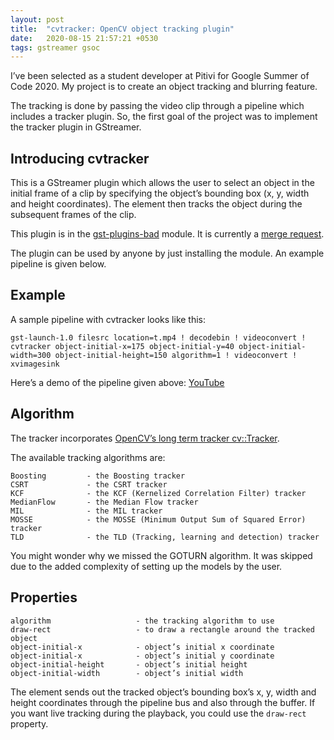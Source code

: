 ```yaml
---
layout: post
title:  "cvtracker: OpenCV object tracking plugin"
date:   2020-08-15 21:57:21 +0530
tags: gstreamer gsoc
---
```

I’ve been selected as a student developer at Pitivi for Google Summer of Code 2020. 
My project is to create an object tracking and blurring feature.

The tracking is done by passing the video clip through a pipeline which includes a tracker plugin.
So, the first goal of the project was to implement the tracker plugin in GStreamer.

## Introducing cvtracker
This is a GStreamer plugin which allows the user to select an object in the initial frame of a clip by specifying the object’s bounding box (x, y, width and height coordinates). The element then tracks the object during the subsequent frames of the clip.

This plugin is in the [gst-plugins-bad](https://gstreamer.freedesktop.org/modules/gst-plugins-bad.html) module. It is currently a [merge request](https://gitlab.freedesktop.org/gstreamer/gst-plugins-bad/-/merge_requests/1321).

The plugin can be used by anyone by just installing the module. An example pipeline is given below.

## Example
A sample pipeline with cvtracker looks like this:

    gst-launch-1.0 filesrc location=t.mp4 ! decodebin ! videoconvert ! cvtracker object-initial-x=175 object-initial-y=40 object-initial-width=300 object-initial-height=150 algorithm=1 ! videoconvert ! xvimagesink

Here’s a demo of the pipeline given above: [YouTube](https://youtu.be/K99qTfsvHnc)

## Algorithm
The tracker incorporates [OpenCV’s long term tracker cv::Tracker](https://docs.opencv.org/3.4/d0/d0a/classcv_1_1Tracker.html).

The available tracking algorithms are:

    Boosting         - the Boosting tracker
    CSRT             - the CSRT tracker
    KCF              - the KCF (Kernelized Correlation Filter) tracker
    MedianFlow       - the Median Flow tracker
    MIL              - the MIL tracker
    MOSSE            - the MOSSE (Minimum Output Sum of Squared Error) tracker
    TLD              - the TLD (Tracking, learning and detection) tracker

You might wonder why we missed the GOTURN algorithm. It was skipped due to the added complexity of setting up the models by the user.

## Properties
    algorithm                   - the tracking algorithm to use
    draw-rect                   - to draw a rectangle around the tracked object
    object-initial-x            - object’s initial x coordinate
    object-initial-x            - object’s initial y coordinate
    object-initial-height       - object’s initial height
    object-initial-width        - object’s initial width

The element sends out the tracked object’s bounding box’s x, y, width and height coordinates through the pipeline bus and also through the buffer. If you want live tracking during the playback, you could use the `draw-rect` property.
